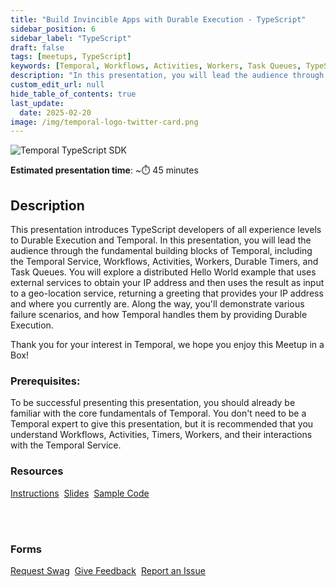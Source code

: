 ```yaml
---
title: "Build Invincible Apps with Durable Execution - TypeScript"
sidebar_position: 6
sidebar_label: "TypeScript"
draft: false
tags: [meetups, TypeScript]
keywords: [Temporal, Workflows, Activities, Workers, Task Queues, TypeScript SDK, external service, recovery, event history, Temporal Web UI]
description: "In this presentation, you will lead the audience through the fundamental building blocks of Temporal, including the Temporal Service, Workflows, Activities, Workers, Durable Timers, and Task Queues."
custom_edit_url: null
hide_table_of_contents: true
last_update:
  date: 2025-02-20
image: /img/temporal-logo-twitter-card.png
---
```


<img className="banner" src="/img/sdk_banners/banner_typescript.png" alt="Temporal TypeScript SDK" />

**Estimated presentation time**: ~⏱️ 45 minutes

## Description

This presentation introduces TypeScript developers of all experience levels to Durable Execution and Temporal.
In this presentation, you will lead the audience through the fundamental building blocks of Temporal, including the Temporal Service, Workflows, Activities, Workers, Durable Timers, and Task Queues.
You will explore a distributed Hello World example that uses external services to obtain your IP address and then uses the result as input to a geo-location service, returning a greeting that provides your IP address and where you currently are.
Along the way, you'll demonstrate various failure scenarios, and how Temporal handles them by providing Durable Execution.

Thank you for your interest in Temporal, we hope you enjoy this Meetup in a Box!

### Prerequisites:

To be successful presenting this presentation, you should already be familiar with the core fundamentals of Temporal.
You don't need to be a Temporal expert to give this presentation, but it is recommended that you understand Workflows, Activities, Timers, Workers, and their interactions with the Temporal Service.

### Resources

<a className="button button--primary" href="https://docs.google.com/document/d/1gnDtUuzpnZfD_a5tBUOz1Xh3yeuf1X3KH7nKzZ53XOY/edit?usp=sharing">Instructions</a>&nbsp;
<a className="button button--primary" href="https://docs.google.com/presentation/d/1o7nnk9PjWszyPYkwU27VMpmsf8dDhP1gw_4jy_rydu8/edit?usp=sharing">Slides</a>&nbsp;
<a className="button button--primary" href="https://github.com/temporal-community/miab-build-invincible-apps-typescript">Sample Code</a>

<br/><br/>

### Forms

<a className="button button--primary" href="https://t.mp/miab-request">Request Swag</a>&nbsp;
<a className="button button--primary" href="https://forms.gle/EQXJVAFqM34vHbtm8">Give Feedback</a>&nbsp;
<a className="button button--primary" href="https://github.com/temporal-community/miab-build-invincible-apps-typescript/issues">Report an Issue</a>&nbsp;
